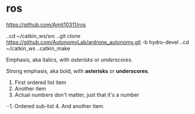 # ros
https://github.com/Amit10311/ros

..cd ~/catkin_ws/src 
..git clone https://github.com/AutonomyLab/ardrone_autonomy.git -b hydro-devel
..cd ~/catkin_ws
..catkin_make

Emphasis, aka italics, with *asterisks* or _underscores_.

Strong emphasis, aka bold, with **asterisks** or __underscores__.


1. First ordered list item
2. Another item 
1. Actual numbers don't matter, just that it's a number

⋅⋅1. Ordered sub-list
4. And another item.
